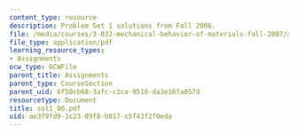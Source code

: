 ```yaml
---
content_type: resource
description: Problem Set 1 solutions from Fall 2006.
file: /media/courses/3-032-mechanical-behavior-of-materials-fall-2007/ae3f9fd91c2389f8b017c5f43f2f0eda_sol1_06.pdf
file_type: application/pdf
learning_resource_types:
- Assignments
ocw_type: OCWFile
parent_title: Assignments
parent_type: CourseSection
parent_uid: 6f50cb68-3afc-c3ca-9510-da3e16fa057d
resourcetype: Document
title: sol1_06.pdf
uid: ae3f9fd9-1c23-89f8-b017-c5f43f2f0eda
---
```

